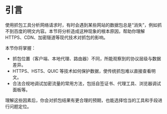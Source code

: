 # 引言

使用抓包工具分析网络请求时，有时会遇到某些网站的数据包总是“消失”，例如抓不到百度的明文内容。本节将分析造成这种现象的根本原因，帮助你理解 HTTPS、CDN、加密隧道等现代技术对抓包的影响。

本节你将掌握：

- 抓包位置（客户端、本地代理、路由器）不同，所能观察到的协议层级与数据差异。
- HTTPS、HSTS、QUIC 等技术如何保护数据，使传统抓包难以直接查看明文。
- 合法合规地调试加密流量的常用方法，包括自签证书、代理工具、浏览器调试面板等。

理解这些因素后，你会对抓包结果有更合理的预期，也能选择恰当的工具和手段进行问题定位。
